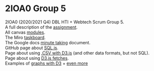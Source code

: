 # 2IOA0 Group 5
2IOA0 (2020/2021 Q4) DBL HTI + Webtech Scrum Group 5.\
A full description of the [assignment](https://canvas.tue.nl/courses/14808/pages/course-assignment).\
All canvas [modules](https://canvas.tue.nl/courses/14808/modules).\
The Miro [taskboard](https://miro.com/app/board/o9J_lJ4Bv-o=/).\
The Google docs [minute taking](https://docs.google.com/document/d/19VZTrbw_GhoA1CzZ53FAYedEe9v6PaZ_2JOgWYS1MUY/edit#) document.\
GitHub page about [SQL.js](https://github.com/sql-js/sql.js).\
Page about using [.CSV with D3.js](https://www.tutorialsteacher.com/d3js/loading-data-from-file-in-d3js) (and other data formats, but not SQL).\
Page about using [D3.js fetches](http://using-d3js.com/03_01_d3_fetch.html).\
Examples of [graphs with D3](https://observablehq.com/@d3/gallery) + [even more](https://www.d3-graph-gallery.com/)


